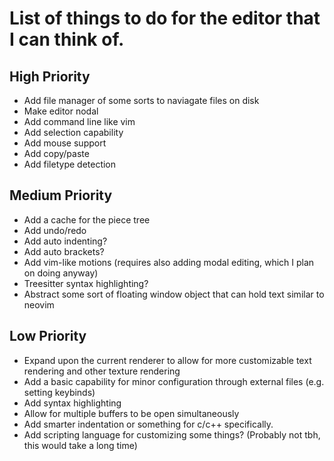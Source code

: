 # List of things to do for the editor that I can think of.

## High Priority
- Add file manager of some sorts to naviagate files on disk
- Make editor nodal
- Add command line like vim
- Add selection capability
- Add mouse support
- Add copy/paste
- Add filetype detection

## Medium Priority
- Add a cache for the piece tree
- Add undo/redo
- Add auto indenting?
- Add auto brackets?
- Add vim-like motions (requires also adding modal editing, which I plan on doing anyway)
- Treesitter syntax highlighting?
- Abstract some sort of floating window object that can hold text similar to neovim

## Low Priority
- Expand upon the current renderer to allow for more customizable text rendering and other texture rendering
- Add a basic capability for minor configuration through external files (e.g. setting keybinds)
- Add syntax highlighting
- Allow for multiple buffers to be open simultaneously
- Add smarter indentation or something for c/c++ specifically.
- Add scripting language for customizing some things? (Probably not tbh, this would take a long time)
